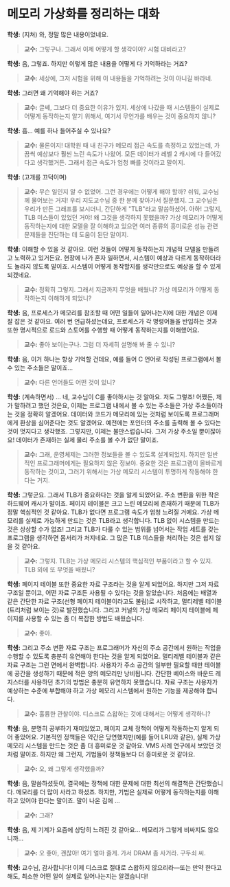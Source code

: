 # 메모리 가상화를 정리하는 대화

**학생:** (지쳐) 와, 정말 많은 내용이었네요.

> **교수:** 그렇구나. 그래서 이제 어떻게 할 생각이야? 시험 대비라고?

**학생:** 음, 그렇죠. 하지만 이렇게 많은 내용을 어떻게 다 기억하라는 거죠?

> **교수:** 세상에, 그저 시험을 위해 이 내용들을 기억하려는 것이 아니길 바라네.

**학생:** 그러면 왜 기억해야 하는 거죠?

> **교수:** 글쎄, 그보다 더 중요한 이유가 있지. 세상에 나갔을 때 시스템들이 실제로 어떻게 동작하는지 알기 위해서, 여기서 무언가를 배우는 것이 중요하지 않니?

**학생:** 흠... 예를 하나 들어주실 수 있나요?

> **교수:** 물론이지! 대학원 때 내 친구가 메모리 접근 속도를 측정하고 있었는데, 가끔씩 예상보다 훨씬 느린 속도가 나왔어. 모든 데이터가 레벨 2 캐시에 다 들어갔다고 생각했거든. 그래서 접근 속도가 엄청 빠를 것이라고 말이지.

**학생:** (고개를 끄덕이며)

> **교수:** 무슨 일인지 알 수 없었어. 그런 경우에는 어떻게 해야 할까? 쉬워, 교수님께 물어보는 거지! 우리 지도교수님 중 한 분께 찾아가서 질문했지. 그 교수님은 우리가 만든 그래프를 보시더니, 간단하게 "TLB"라고 말씀하셨어. 아하! 그렇지, TLB 미스들이 있었던 거야! 왜 그것을 생각하지 못했을까? 가상 메모리가 어떻게 동작하는지에 대한 모델을 잘 이해하고 있으면 여러 종류의 흥미로운 성능 관련 문제들을 진단하는 데 도움이 된단 말이지.

**학생:** 이해할 수 있을 것 같아요. 이런 것들이 어떻게 동작하는지 개념적 모델을 만들려고 노력하고 있거든요. 현장에 나가 혼자 일하면서, 시스템이 예상과 다르게 동작하더라도 놀라지 않도록 말이죠. 시스템이 어떻게 동작할지를 생각만으로도 예상을 할 수 있게 되겠네요.

> **교수:** 정확히 그렇지. 그래서 지금까지 무엇을 배웠니? 가상 메모리가 어떻게 동작하는지 이해하게 되었니?

**학생:** 음, 프로세스가 메모리를 참조할 때 어떤 일들이 일어나는지에 대한 개념은 이제 잘 잡은 것 같아요. 여러 번 언급하셨는데요, 프로세스가 각 명령어들을 반입하는 것과 또한 명시적으로 로드와 스토어를 수행할 때 어떻게 동작하는지를 이해했어요.

> **교수:** 좋아 보이는구나. 그럼 더 자세히 설명해 봐 줄 수 있니?

**학생:** 음, 이거 하나는 항상 기억할 건데요, 예를 들어 C 언어로 작성된 프로그램에서 볼 수 있는 주소들은 말이죠...

> **교수:** 다른 언어들도 어떤 것이 있니?

**학생:** (계속하면서) ... 네, 교수님이 C를 좋아하시는 것 알아요. 저도 그렇죠! 어쨌든, 제가 말하려고 했던 것은요, 이제는 프로그램 내에서 볼 수 있는 주소들은 가상 주소들이라는 것을 정확히 알겠어요. 데이터와 코드가 메모리에 있는 것처럼 보이도록 프로그래머에게 환상을 심어준다는 것도 알겠어요. 예전에는 포인터의 주소를 출력해 볼 수 있다는 것이 멋지다고 생각했죠. 그렇지만, 이제는 불만스럽습니다. 그저 가상 주소일 뿐이잖아요! 데이터가 존재하는 실제 물리 주소를 볼 수가 없단 말이죠.

> **교수:** 그래, 운영체제는 그러한 정보들을 볼 수 있도록 설계되었지. 하지만 일반적인 프로그래머에게는 필요하지 않은 정보야. 중요한 것은 프로그램이 올바르게 동작하는 것이고, 그러기 위해서는 가상 메모리 시스템이 투명하게 작동해야 한다는 거지.

**학생:** 그렇군요. 그래서 TLB가 중요하다는 것을 알게 되었어요. 주소 변환을 위한 작은 하드웨어 캐시가 말이죠. 페이지 테이블은 크고 느린 메모리에 존재하기 때문에 TLB가 정말 핵심적인 것 같아요. TLB가 없다면 프로그램 속도가 엄청 느려질 거예요. 가상 메모리를 실제로 가능하게 만드는 것은 TLB라고 생각합니다. TLB 없이 시스템을 만드는 것은 상상할 수가 없죠! 그리고 TLB가 다룰 수 있는 범위를 넘어서는 작업 세트를 갖는 프로그램을 생각하면 몸서리가 처지네요. 그 많은 TLB 미스들을 처리하는 것은 쉽지 않을 것 같아요.

> **교수:** 그렇지. TLB는 가상 메모리 시스템의 핵심적인 부품이라고 할 수 있지. TLB 외에 또 무엇을 배웠니?

**학생:** 페이지 테이블 또한 중요한 자료 구조라는 것을 알게 되었어요. 하지만 그저 자료 구조일 뿐이고, 어떤 자료 구조든 사용될 수 있다는 것을 알았습니다. 처음에는 배열과 같은 간단한 자료 구조(선형 페이지 테이블이라고도 불림)로 시작하고, 멀티레벨 테이블(트리처럼 보이는 것)로 발전했습니다. 그리고 커널의 가상 메모리 페이지 테이블에 페이지를 사용할 수 있는 좀 더 복잡한 방법도 배웠습니다.

> **교수:** 좋아.

**학생:** 그리고 주소 변환 자료 구조는 프로그래머가 자신의 주소 공간에서 원하는 작업을 수행할 수 있도록 충분히 유연해야 한다는 것을 알게 되었어요. 멀티레벨 테이블과 같은 자료 구조는 그런 면에서 완벽합니다. 사용자가 주소 공간의 일부만 필요할 때만 테이블에 공간을 생성하기 때문에 적은 양의 메모리만 낭비됩니다. 간단한 베이스와 바운드 레지스터를 사용하던 초기의 방법은 충분히 유연하지 못했습니다. 자료 구조는 사용자가 예상하는 수준에 부합해야 하고 가상 메모리 시스템에서 원하는 기능을 제공해야 합니다.

> **교수:** 훌륭한 관찰이야. 디스크로 스왑하는 것에 대해서는 어떻게 생각하니?

**학생:** 음, 분명히 공부하기 재미있었고, 페이지 교체 정책이 어떻게 작동하는지 알게 되어 좋았어요. 기본적인 정책들은 약간은 당연했지만(예를 들어 LRU와 같은), 실제 가상 메모리 시스템을 만드는 것은 좀 더 흥미로운 것 같아요. VMS 사례 연구에서 보았던 것처럼 말이죠. 하지만 왜 그런지, 기법들이 정책들보다 더 흥미로운 것 같아요.

> **교수:** 오, 왜 그렇게 생각했을까?

**학생:** 음, 말씀하셨듯이, 결국에는 정책에 대한 문제에 대한 최선의 해결책은 간단했습니다. 메모리를 더 많이 사라고 하셨죠. 하지만, 기법은 실제로 어떻게 동작하는지를 이해하고 있어야 한다는 말이죠. 말이 나온 김에 ...

> **교수:** 그래?

**학생:** 음, 제 기계가 요즘에 상당히 느려진 것 같아요... 메모리가 그렇게 비싸지도 않으니까...

> **교수:** 오 좋아, 괜찮아! 여기 얼마 줄게. 가서 DRAM 좀 사거라. 구두쇠 씨.

**학생:** 교수님, 감사합니다! 이제 디스크로 절대로 스왑하지 않으리라—또는 만약 한다고 해도, 최소한 어떤 일이 실제로 일어나는지는 알겠습니다!

